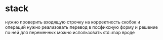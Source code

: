 # stack
нужно проверить входящую строчку на корректность скобок и операций
нужно реализовать перевод в посфиксную форму и решение по ней
для переменных можно использовать std::map вроде